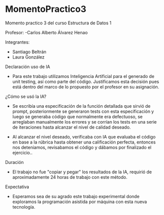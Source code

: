 # MomentoPractico3
Momento practico 3 del curso Estructura de Datos 1

Profesor:
-Carlos Alberto Álvarez Henao

Integrantes:
- Santiago Beltrán
- Laura González

Declaración uso de IA
- Para este trabajo utilizamos Inteligencia Artificial para el generado de unit testing, así como parte del código. Justificamos esta decisión pues está dentro del marco de lo propuesto por el profesor en su asignación.

¿Cómo se usó la IA? 
- Se escribía una especificación de la función detallada que sirvió de prompt, posteriormente se generaron tests con esta especificación y luego se generaba código que normalmente era defectuoso, se arreglaban manualmente los errores y se corrían los tests en una serie de iteraciones hasta alcanzar el nivel de calidad deseado.

- Al alcanzar el nivel deseado,  verificaba con IA que evaluaba el código en base a la rúbrica hasta obtener una calificación perfecta, entonces nos deteniamos, revisabamos el código y dábamos por finalizado el ejercicio..

Duración
- El trabajo no fue "copiar y pegar" los resultados de la IA, requirió de aproximadamente 24 horas de trabajo con este método.

Expectativa
- Esperamos sea de su agrado este trabajo experimental donde exploramos la programación asistida por máquina con esta nueva tecnología.
